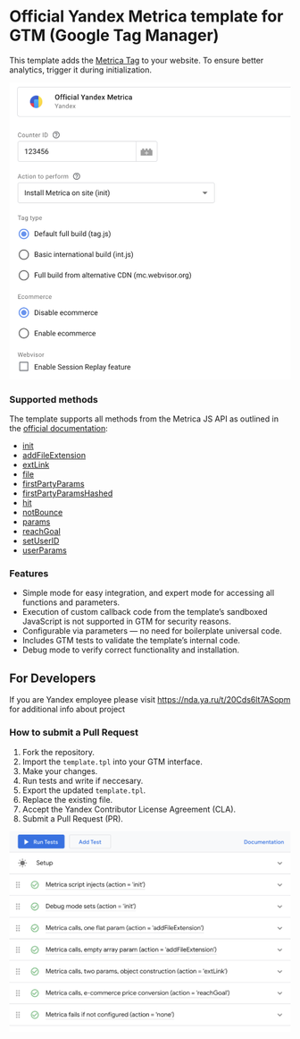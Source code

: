 # Official Yandex Metrica template for GTM (Google Tag Manager)

This template adds the [Metrica Tag](https://github.com/yandex/metrica-tag) to your website. To ensure better analytics, trigger it during initialization.

<img src="./img/demo.png" width="600" alt="Demo"></img>

### Supported methods

The template supports all methods from the Metrica JS API as outlined in the [official documentation](https://yandex.com/support/metrica/):

- [init](https://yandex.com/support/metrica/code/counter-initialize.html)
- [addFileExtension](https://yandex.com/support/metrica/objects/addfileextension.html)
- [extLink](https://yandex.com/support/metrica/objects/extlink.html)
- [file](https://yandex.com/support/metrica/objects/file.html)
- [firstPartyParams](https://yandex.com/support/metrica/objects/first-party-params.html)
- [firstPartyParamsHashed](https://yandex.com/support/metrica/objects/first-party-params-hash.html)
- [hit](https://yandex.com/support/metrica/objects/hit.html)
- [notBounce](https://yandex.com/support/metrica/objects/notbounce.html)
- [params](https://yandex.com/support/metrica/objects/params-method.html)
- [reachGoal](https://yandex.com/support/metrica/objects/reachgoal.html)
- [setUserID](https://yandex.com/support/metrica/objects/set-user-id.html)
- [userParams](https://yandex.com/support/metrica/objects/user-params.html)

### Features

- Simple mode for easy integration, and expert mode for accessing all functions and parameters.
- Execution of custom callback code from the template’s sandboxed JavaScript is not supported in GTM for security reasons.
- Configurable via parameters — no need for boilerplate universal code.
- Includes GTM tests to validate the template’s internal code.
- Debug mode to verify correct functionality and installation.

## For Developers

If you are Yandex employee please visit https://nda.ya.ru/t/20Cds6lt7ASopm for additional info about project

### How to submit a Pull Request

1. Fork the repository.
2. Import the `template.tpl` into your GTM interface.
3. Make your changes.
4. Run tests and write if neccesary.
5. Export the updated `template.tpl`.
6. Replace the existing file.
7. Accept the Yandex Contributor License Agreement (CLA).
8. Submit a Pull Request (PR).

<img src="./img/tests.png" width="600" alt="Tests"></img>
